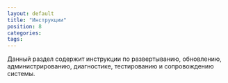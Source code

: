 ```yaml
---
layout: default
title: "Инструкции"
position: 8
categories: 
tags: 
---
```


Данный раздел содержит инструкции по развертыванию, обновлению, администрированию, диагностике, тестированию и сопровождению системы.

 



 

 

